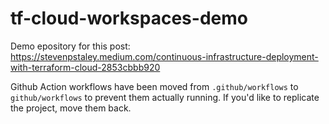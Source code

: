 # tf-cloud-workspaces-demo

Demo epository for this post:
https://stevenpstaley.medium.com/continuous-infrastructure-deployment-with-terraform-cloud-2853cbbb920

Github Action workflows have been moved from `.github/workflows` to `github/workflows` to prevent them actually running. If you'd like to replicate the project, move them back.